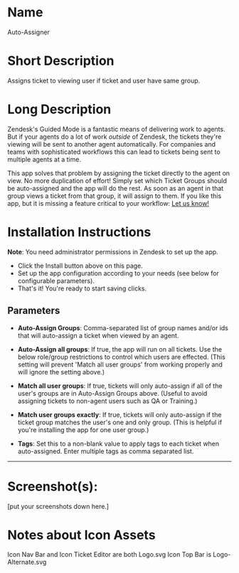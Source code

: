 # Name
Auto-Assigner

# Short Description
Assigns ticket to viewing user if ticket and user have same group.

# Long Description
Zendesk's Guided Mode is a fantastic means of delivering work to agents. But if your agents do a lot of work *outside* of Zendesk, the tickets they're viewing will be sent to another agent automatically.
For companies and teams with sophisticated workflows this can lead to tickets being sent to multiple agents at a time.

This app solves that problem by assigning the ticket directly to the agent on view. No more duplication of effort!
Simply set which Ticket Groups should be auto-assigned and the app will do the rest. As soon as an agent in that group views a ticket from that group, it will assign to them.
If you like this app, but it is missing a feature critical to your workflow: [Let us know!](https://support.3sigmatechnologies.com/hc/en-us/requests/new?ticket_form_id=13806449792525)


# Installation Instructions
**Note**: You need administrator permissions in Zendesk to set up the app.
 * Click the Install button above on this page.
 * Set up the app configuration according to your needs (see below for configurable parameters).
 * That's it! You're ready to start saving clicks.

## Parameters

<!-- groups -->
* **Auto-Assign Groups**: Comma-separated list of group names and/or ids that will auto-assign a ticket when viewed by an agent.
<!-- runonall -->
* **Auto-Assign all groups**: If true, the app will run on all tickets. Use the below role/group restrictions to control which users are effected. (This setting will prevent 'Match all user groups' from working properly and will ignore the setting above.)
<!-- matchall -->
* **Match all user groups**: If true, tickets will only auto-assign if all of the user's groups are in Auto-Assign Groups above. (Useful to avoid assigning tickets to non-agent users such as QA or Training.)
<!-- exactmatch -->
* **Match user groups exactly**: If true, tickets will only auto-assign if the ticket group matches the user's one and only group. (This is helpful if you're installing the app for one user group.)
<!-- tagstoadd -->
* **Tags**: Set this to a non-blank value to apply tags to each ticket when auto-assigned. Enter multiple tags as comma separated list.

---------------------------------------

# Screenshot(s):
[put your screenshots down here.]


# Notes about Icon Assets
Icon Nav Bar and Icon Ticket Editor are both Logo.svg
Icon Top Bar is Logo-Alternate.svg